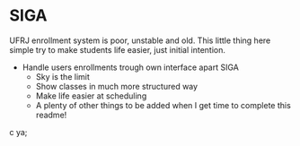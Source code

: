 SIGA
====

UFRJ enrollment system is poor, unstable and old. This little thing here simple try to make students life easier, just initial intention.

* Handle users enrollments trough own interface apart SIGA
    * Sky is the limit
    * Show classes in much more structured way
    * Make life easier at scheduling
    * A plenty of other things to be added when I get time to complete this readme!

c ya;


